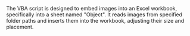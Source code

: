 The VBA script is designed to embed images into an Excel workbook, specifically into a sheet named "Object".
It reads images from specified folder paths and inserts them into the workbook, adjusting their size and placement.
